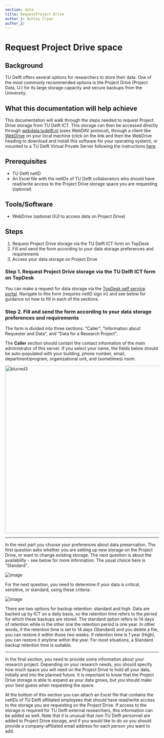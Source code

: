 ```yaml
---
section: data
title: RequestProject Drive
author_1: Ashley Cryan
author_2:
---
```


# Request Project Drive space

## Background
TU Delft offers several options for researchers to store their data. One of the most commonly recommended options is the Project Drive (Project Data, U:) for its large storage capacity and secure backups from the University. 

## What this documentation will help achieve
This documentation will walk through the steps needed to request Project Drive storage from TU Delft ICT. This storage can then be accessed directly through [webdata.tudelft.nl](https://webdata.tudelft.nl/) (uses WebDAV protocol), through a client like [WebDrive](https://webdata.tudelft.nl/) on your local machine (click on the link and then the WebDrive heading to download and install this software for your operating system), or mounted to a TU Delft Virtual Private Server following the instructions [here](https://tu-delft-dcc.github.io/infrastructure/VPS_request.html). 

## Prerequisites
* TU Delft netID
* An Excel file with the netIDs of TU Delft collaborators who should have read/write access to the Project Drive storage space you are requesting (optional)

## Tools/Software
* WebDrive (optional GUI to access data on Project Drive)

## Steps
1. Request Project Drive storage via the TU Delft ICT form on TopDesk
2. Fill and send the form according to your data storage preferences and requirements
3. Access your data storage on Project Drive

### Step 1. Request Project Drive storage via the TU Delft ICT form on TopDesk
You can make a request for data storage via the [TopDesk self service portal](https://tudelft.topdesk.net/tas/public/ssp/content/serviceflow?unid=21b6203ec6d74f00a45c32e6034dfc0c&openedFromService=true). Navigate to this form (requires netID sign in) and see below for guidance on how to fill in each of the sections. 


### Step 2. Fill and send the form according to your data storage preferences and requirements
The form is divided into three sections: "Caller", "Information about Requester and Data", and "Data for a Research Project".

The **Caller** section should contain the contact information of the main administrator of this server. If you select your name, the fields below should be auto-populated with your building, phone number, email, department/program, organizational unit, and (sometimes) room.

<img width="547" alt="blurred3" src="https://user-images.githubusercontent.com/70349945/124717195-2e53b380-df05-11eb-914f-0f451a427e73.png">

________

In the next part you choose your preferences about data preservation. The first question asks whether you are setting up new storage on the Project Drive, or want to change existing storage. The next question is about the availability - see below for more information. The usual choice here is "Standard".

![image](https://user-images.githubusercontent.com/70349945/124719093-12511180-df07-11eb-894b-827ca86613fd.png)

For the next question, you need to determine if your data is critical, sensitive, or standard, using these criteria:

![image](https://user-images.githubusercontent.com/70349945/124718801-c4d4a480-df06-11eb-9e48-5579640ba2a9.png)

There are two options for backup retention: standard and high. Data are backed up by ICT on a daily basis, so the retention time refers to the period for which these backups are stored. The standard option refers to 14 days of retention while in the other one the retention period is one year. In other words, if the retention time is set to 14 days (Standard) and you delete a file, you can restore it within those two weeks. If retention time is 1 year (High), you can restore it anytime within the year. For most situations, a Standard backup retention time is suitable.

________

In the final section, you need to provide some information about your research project. Depending on your research needs, you should specify how much space you will need on the Project Drive to hold all your data, initially and into the planned future. It is important to know that the Project Drive storage is able to expand as your data grows, but you should make your best guess when requesting the space. 

At the bottom of this section you can attach an Excel file that contains the netIDs of TU Delft affiliated employees that should have read/write access to the storage you are requesting on the Project Drive. If access to the storage is required for TU Delft external researchers, this information can be added as well. Note that it is unusual that non-TU Delft personnel are added to Project Drive storage, and if you would like to do so you should provide a company-affiliated email address for each person you want to add. 


